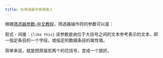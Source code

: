 ```yaml
---
title: 在筛选器中使用嵌入
---
```


根据[筛选器参数-中文教程](https://bramchen.github.io/tw5-docs/zh-Hans/#Filter%20Parameter)，筛选器操作符的参数可以是：

软式 - 间接：`{like this}` 该参数是由位于大括号之间的文本参考表示的文本，即一指定条目的一个字段，或指定的数据条目的属性值。

简单来说，就是把原版宏两个的花括号，变成一个就好。